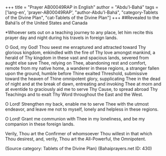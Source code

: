 +++
title = "Prayer AB00049RAP in English"
author = "Abdu'l-Bahá"
tags = ['lang-en', 'prayer-AB00049RAP', "author-Abdu'l-Bahá", "category-Tablets of the Divine Plan", "cat-Tablets of the Divine Plan"]
+++
##Revealed to the Bahá’ís of the United States and Canada

*Whoever sets out on a teaching journey to any place, let him recite this prayer day and night during his travels in foreign lands.

O God, my God! Thou seest me enraptured and attracted toward Thy glorious kingdom, enkindled with the fire of Thy love amongst mankind, a herald of Thy kingdom in these vast and spacious lands, severed from aught else save Thee, relying on Thee, abandoning rest and comfort, remote from my native home, a wanderer in these regions, a stranger fallen upon the ground, humble before Thine exalted Threshold, submissive toward the heaven of Thine omnipotent glory, supplicating Thee in the dead of night and at the break of dawn, entreating and invoking Thee at morn and at eventide to graciously aid me to serve Thy Cause, to spread abroad Thy Teachings and to exalt Thy Word throughout the East and the West.

O Lord! Strengthen my back, enable me to serve Thee with the utmost endeavor, and leave me not to myself, lonely and helpless in these regions.

O Lord! Grant me communion with Thee in my loneliness, and be my companion in these foreign lands.

Verily, Thou art the Confirmer of whomsoever Thou willest in that which Thou desirest, and, verily, Thou art the All-Powerful, the Omnipotent.

(Source category: Tablets of the Divine Plan)
(Bahaiprayers.net ID: 430)
